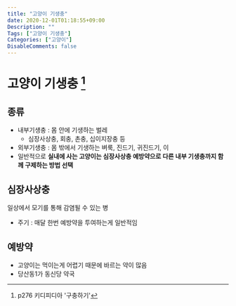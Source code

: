```yaml
---
title: "고양이 기생충"
date: 2020-12-01T01:18:55+09:00
Description: ""
Tags: ["고양이 기생충"]
Categories: ["고양이"]
DisableComments: false
---
```

# 고양이 기생충 [^1]
## 종류
- 내부기생충 : 몸 안에 기생하는 벌레
  - 심장사상충, 회충, 촌충, 십이지장충 등
- 외부기생충 : 몸 밖에서 기생하는 벼룩, 진드기, 귀진드기, 이
- 일반적으로 **실내에 사는 고양이는 심장사상충 예방약으로 다른 내부 기생충까지 함께 구제하는 방법 선택**

## 심장사상충
일상에서 모기를 통해 감염될 수 있는 병
- 주기 : 매달 한번 예방약을 투여하는게 일반적임

## 예방약
- 고양이는 먹이는게 어렵기 때문에 바르는 약이 많음
- 당산동1가 동신당 약국


[^1]: p276 키디피디아 '구충하기'